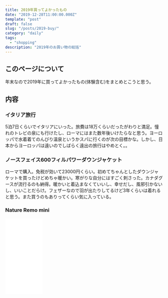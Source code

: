 ```yaml
---
title: 2019年買ってよかったもの
date: "2019-12-28T11:00:00.000Z"
template: "post"
draft: false
slug: "/posts/2019-buy/"
category: "daily"
tags:
  - "shopping"
description: "2019年のお買い物の総括"
---
```


## このページについて

年末なので2019年に買ってよかったもの(体験含む)をまとめとこうと思う。

## 内容

### イタリア旅行

5泊7日くらいでイタリアにいった。旅費は18万くらいだったがわりと満足。憧れのトレビの泉にも行けたし、ローマにはまた数年後いけたらなと思う。ヨーロッパで水着着てのんびり温泉というかスパに行くのが次の目標かな。しかし、日本からヨーロッパは遠いのでしばらく遠出の旅行はやめとく。。

### ノースフェイス600フィルパワーダウンジャケット

ローマで購入。免税が効いて23000円くらい。初めてちゃんとしたダウンジャケットを買ったけどめちゃ暖かい。寒がりな自分にはすごく刺さった。カナダグースが流行るのも納得。暖かいと着込まなくていいし、幸せだし、風邪引かないし、いいことだらけ。フェザーなので羽が出たりしてるけど3年くらいは着れると思う。また買うのもありってくらい気に入っている。

### Nature Remo mini

<iframe style="width:120px;height:240px;" marginwidth="0" marginheight="0" scrolling="no" frameborder="0" src="//rcm-fe.amazon-adsystem.com/e/cm?lt1=_blank&bc1=000000&IS2=1&bg1=FFFFFF&fc1=000000&lc1=0000FF&t=parkour12019-22&language=ja_JP&o=9&p=8&l=as4&m=amazon&f=ifr&ref=as_ss_li_til&asins=B07CWNLHJ8&linkId=6cdfe6b02340d64aee7cf954b93ac0be"></iframe>